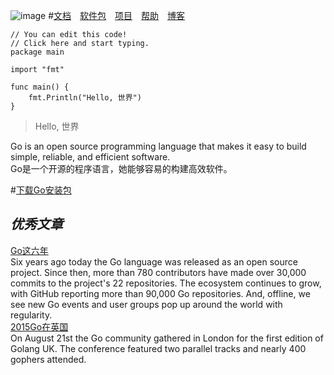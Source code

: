 ![image](http://img.linux.net.cn/data/attachment/album/201503/02/094909mvri0idqhdsud4df.png.large.jpg)
#[文档](https://golang.org/doc/)　[软件包](https://golang.org/pkg/)　[项目](https://golang.org/project/)　[帮助](https://golang.org/help/)　[博客](http://blog.golang.org/)
```golang
// You can edit this code!
// Click here and start typing.
package main

import "fmt"

func main() {
	fmt.Println("Hello, 世界")
}
```
>Hello, 世界    

Go is an open source programming language that makes it easy to build simple, reliable, and efficient software.    
Go是一个开源的程序语言，她能够容易的构建高效软件。    

#[下载Go安装包](https://golang.org/dl/)

*优秀文章*
-----
[Go这六年](https://blog.golang.org/6years)    
Six years ago today the Go language was released as an open source project. Since then, more than 780 contributors have made over 30,000 commits to the project's 22 repositories. The ecosystem continues to grow, with GitHub reporting more than 90,000 Go repositories. And, offline, we see new Go events and user groups pop up around the world with regularity.    
[2015Go在英国](https://blog.golang.org/gouk15)    
On August 21st the Go community gathered in London for the first edition of Golang UK. The conference featured two parallel tracks and nearly 400 gophers attended.    

